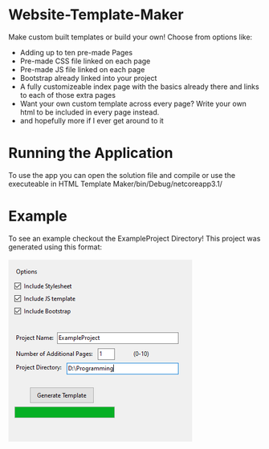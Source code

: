 # Website-Template-Maker
Make custom built templates or build your own! Choose from options like:
- Adding up to ten pre-made Pages
- Pre-made CSS file linked on each page
- Pre-made JS file linked on each page
- Bootstrap already linked into your project
- A fully customizeable index page with the basics already there and links to each of those extra pages
- Want your own custom template across every page? Write your own html to be included in every page instead.
- and hopefully more if I ever get around to it
# Running the Application
To use the app you can open the solution file and compile or use the executeable in HTML Template Maker/bin/Debug/netcoreapp3.1/
# Example
To see an example checkout the ExampleProject Directory! This project was generated using this format: 
<br><br>
![Image of ExampleProject Setup](https://github.com/x13xDread/Website-Template-Maker/blob/main/ExampleProject/assets/ExampleProjectSetup.PNG?raw=true)
